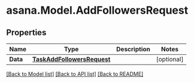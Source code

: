 
# asana.Model.AddFollowersRequest

## Properties

Name | Type | Description | Notes
------------ | ------------- | ------------- | -------------
**Data** | [**TaskAddFollowersRequest**](TaskAddFollowersRequest.md) |  | [optional] 

[[Back to Model list]](../README.md#documentation-for-models)
[[Back to API list]](../README.md#documentation-for-api-endpoints)
[[Back to README]](../README.md)

